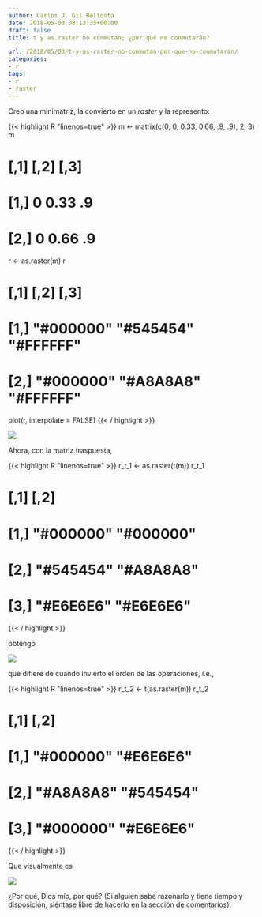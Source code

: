 ```yaml
---
author: Carlos J. Gil Bellosta
date: 2018-05-03 08:13:35+00:00
draft: false
title: t y as.raster no conmutan; ¿por qué no conmutarán?

url: /2018/05/03/t-y-as-raster-no-conmutan-por-que-no-conmutaran/
categories:
- r
tags:
- r
- raster
---
```


Creo una minimatriz, la convierto en un _raster_ y la represento:

{{< highlight R "linenos=true" >}}
m <- matrix(c(0, 0, 0.33, 0.66, .9, .9), 2, 3)
m
#      [,1] [,2] [,3]
# [1,]    0 0.33   .9
# [2,]    0 0.66   .9

r <- as.raster(m)
r
#           [,1]      [,2]      [,3]
# [1,] "#000000" "#545454" "#FFFFFF"
# [2,] "#000000" "#A8A8A8" "#FFFFFF"

plot(r, interpolate = FALSE)
{{< / highlight >}}

![](/wp-uploads/2018/04/t_raster_orig.png#center)

Ahora, con la matriz traspuesta,

{{< highlight R "linenos=true" >}}
r_t_1 <- as.raster(t(m))
r_t_1
#           [,1]      [,2]
# [1,] "#000000" "#000000"
# [2,] "#545454" "#A8A8A8"
# [3,] "#E6E6E6" "#E6E6E6"
{{< / highlight >}}

obtengo

![](/wp-uploads/2018/04/raster_t.png#center)

que difiere de cuando invierto el orden de las operaciones, i.e.,

{{< highlight R "linenos=true" >}}
r_t_2 <- t(as.raster(m))
r_t_2
#           [,1]      [,2]
# [1,] "#000000" "#E6E6E6"
# [2,] "#A8A8A8" "#545454"
# [3,] "#000000" "#E6E6E6"
{{< / highlight >}}

Que visualmente es

![](/wp-uploads/2018/04/t_raster.png#center)

¿Por qué, Dios mío, por qué? (Si alguien sabe razonarlo y tiene tiempo y disposición, siéntase libre de hacerlo en la sección de comentarios).